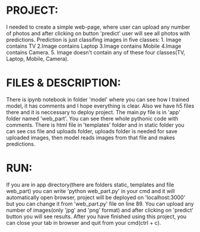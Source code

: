 # PROJECT:
I needed to create a simple web-page, where user can upload any number of photos and after clicking on button 'predict' user will see all photos with predictions. Prediction is just classifing images in five classes: 1. Image contains TV 2.Image contains Laptop 3.Image contains Mobile 4.Image contains Camera. 5. Image doesn't contain any of these four classes(TV, Laptop, Mobile, Camera).

# FILES & DESCRIPTION: 
There is ipynb notebook in folder 'model' where you can see how I trained model, it has comments and I hope everything is clear. Also we have h5 files there and it is neccessary to deploy project. The main.py file is in 'app' folder named 'web_part'. You can see there whole pythonic code with comments. There is html file in 'templates' folder and in static folder you can see css file and uploads folder, uploads folder is needed for save uploaded images, then model reads images from that file and makes predictions.

# RUN:
If you are in app directory(there are folders static, templates and file web_part) you can write 'python web_part.py' in your cmd and it will automatically open browser, project will be deployed on 'localhost:3000' but you can change it from 'web_part.py' file on line 89. You can upload any number of images(only 'jpg' and 'png' format) and after clicking on 'predict' button you will see results. After you  have finished using this project, you can close your tab in browser and quit from your cmd(ctrl + c).
